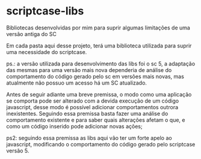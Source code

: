 # scriptcase-libs
Bibliotecas desenvolvidas por mim para suprir algumas limitações de uma versão antiga do SC

Em cada pasta aqui desse projeto, terá uma biblioteca utilizada para suprir uma necessidade do scriptcase.

ps.: a versão utilizada para desenvolvimento das libs foi o sc 5, a adaptação das mesmas para uma versão mais nova dependeria de análise do comportamento do código gerado pelo sc em versões mais novas, mas atualmente não possuo um acesso há um SC atualizado.

Antes de seguir adiante uma breve premissa, o modo como uma aplicação se comporta pode ser alterado com a devida execução de um código javascript, desse modo é possível adicionar comportamentos outrora inexistentes.
Seguindo essa premissa basta fazer uma análise do comportamento existente e para saber quais alterações afetam o que, e como um código inserido pode adicionar novas ações;

ps2: seguindo essa premissa as libs aqui vão ter um forte apelo ao javascript, modificando o comportamento do código gerado pelo scriptcase versão 5.
